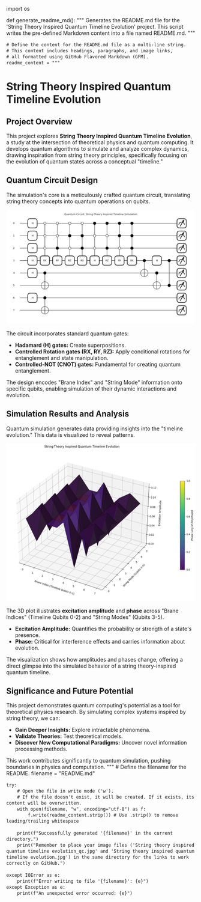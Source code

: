 import os

def generate_readme_md():
    """
    Generates the README.md file for the 'String Theory Inspired Quantum Timeline Evolution' project.
    This script writes the pre-defined Markdown content into a file named README.md.
    """

    # Define the content for the README.md file as a multi-line string.
    # This content includes headings, paragraphs, and image links,
    # all formatted using GitHub Flavored Markdown (GFM).
    readme_content = """
# String Theory Inspired Quantum Timeline Evolution

## Project Overview

This project explores **String Theory Inspired Quantum Timeline Evolution**, a study at the intersection of theoretical physics and quantum computing. It develops quantum algorithms to simulate and analyze complex dynamics, drawing inspiration from string theory principles, specifically focusing on the evolution of quantum states across a conceptual "timeline."

## Quantum Circuit Design

The simulation's core is a meticulously crafted quantum circuit, translating string theory concepts into quantum operations on qubits.

![Quantum Circuit Diagram](String%20theory%20inspired%20quantum%20timeline%20evolution_qc.jpg)

The circuit incorporates standard quantum gates:

* **Hadamard (H) gates:** Create superpositions.
* **Controlled Rotation gates (RX, RY, RZ):** Apply conditional rotations for entanglement and state manipulation.
* **Controlled-NOT (CNOT) gates:** Fundamental for creating quantum entanglement.

The design encodes "Brane Index" and "String Mode" information onto specific qubits, enabling simulation of their dynamic interactions and evolution.

## Simulation Results and Analysis

Quantum simulation generates data providing insights into the "timeline evolution." This data is visualized to reveal patterns.

![3D Plot of Simulation Results](String%20theory%20inspired%20quantum%20timeline%20evolution.jpg)

The 3D plot illustrates **excitation amplitude** and **phase** across "Brane Indices" (Timeline Qubits 0-2) and "String Modes" (Qubits 3-5).

* **Excitation Amplitude:** Quantifies the probability or strength of a state's presence.
* **Phase:** Critical for interference effects and carries information about evolution.

The visualization shows how amplitudes and phases change, offering a direct glimpse into the simulated behavior of a string theory-inspired quantum timeline.

## Significance and Future Potential

This project demonstrates quantum computing's potential as a tool for theoretical physics research. By simulating complex systems inspired by string theory, we can:

* **Gain Deeper Insights:** Explore intractable phenomena.
* **Validate Theories:** Test theoretical models.
* **Discover New Computational Paradigms:** Uncover novel information processing methods.

This work contributes significantly to quantum simulation, pushing boundaries in physics and computation.
"""
    # Define the filename for the README.
    filename = "README.md"

    try:
        # Open the file in write mode ('w').
        # If the file doesn't exist, it will be created. If it exists, its content will be overwritten.
        with open(filename, "w", encoding="utf-8") as f:
            f.write(readme_content.strip()) # Use .strip() to remove leading/trailing whitespace

        print(f"Successfully generated '{filename}' in the current directory.")
        print("Remember to place your image files ('String theory inspired quantum timeline evolution_qc.jpg' and 'String theory inspired quantum timeline evolution.jpg') in the same directory for the links to work correctly on GitHub.")

    except IOError as e:
        print(f"Error writing to file '{filename}': {e}")
    except Exception as e:
        print(f"An unexpected error occurred: {e}")
